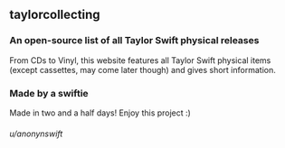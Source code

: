 ## taylorcollecting
### An open-source list of all Taylor Swift physical releases
From CDs to Vinyl, this website features all Taylor Swift physical items (except cassettes, may come later though) and gives short information.

### Made by a swiftie
Made in two and a half days! Enjoy this project :)

###### u/anonynswift
